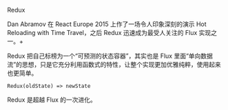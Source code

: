 Redux

Dan Abramov 在 React Europe 2015 上作了一场令人印象深刻的演示 Hot Reloading with Time Travel，之后 Redux 迅速成为最受人关注的 Flux 实现之一。+

Redux 把自己标榜为一个“可预测的状态容器”，其实也是 Flux 里面“单向数据流”的思想，只是它充分利用函数式的特性，让整个实现更加优雅纯粹，使用起来也更简单。
```
Redux(oldState) => newState
```
Redux 是超越 Flux 的一次进化。